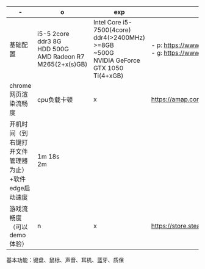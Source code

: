 |-|o|exp|ps|
|-|-|-|-|
|基础配置|i5-5 2core<br>ddr3 8G<br>HDD 500G<br>AMD Radeon R7 M265(2+x(s)GB)|Intel Core i5-7500(4core)<br>ddr4(>2400MHz) >=8GB<br>~500G<br>NVIDIA GeForce GTX 1050 Ti(4+xGB)|- p: https://www.mydrivers.com/zhuanti/tianti/cpu/<br>- g: https://www.mydrivers.com/zhuanti/tianti/gpu/index.html|
|chrome网页渲染流畅度|cpu负载卡顿|x|https://amap.com/|
|开机时间（到右键打开文件管理器为止）+软件edge启动速度|1m 18s<br>2m|
|游戏流畅度（可以demo体验）|n|x|https://store.steampowered.com/app/2050650/Resident_Evil_4/|

基本功能：键盘、鼠标、声音、耳机、蓝牙、质保